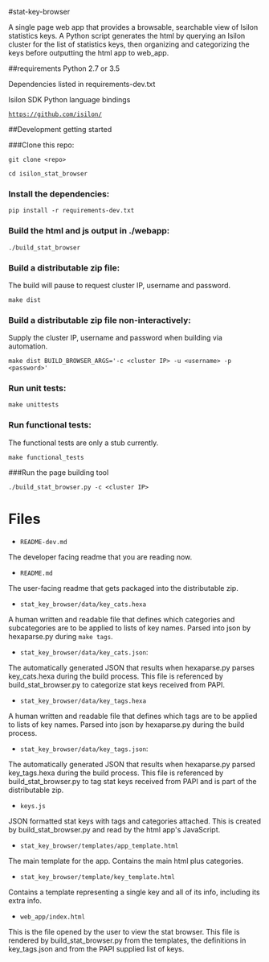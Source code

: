 #stat-key-browser

A single page web app that provides a browsable, searchable view of Isilon statistics keys. A Python script generates the html by querying an Isilon cluster for the list of statistics keys, then organizing and categorizing the keys before outputting the html app to web_app.

##requirements
Python 2.7 or 3.5

Dependencies listed in requirements-dev.txt

Isilon SDK Python language bindings

[`https://github.com/isilon/`](https://github.com/isilon)

##Development getting started

###Clone this repo:

`git clone <repo>`

`cd isilon_stat_browser`

### Install the dependencies:

`pip install -r requirements-dev.txt`

### Build the html and js output in ./webapp:

`./build_stat_browser`

### Build a distributable zip file:
The build will pause to request cluster IP, username and password. 

`make dist`

### Build a distributable zip file non-interactively: 

Supply the cluster IP, username and password when building via automation.

`make dist BUILD_BROWSER_ARGS='-c <cluster IP> -u <username> -p <password>'`

### Run unit tests:

`make unittests`

### Run functional tests:
The functional tests are only a stub currently.

`make functional_tests`

###Run the page building tool

`./build_stat_browser.py -c <cluster IP>`

# Files

* `README-dev.md`

The developer facing readme that you are reading now.

* `README.md`

The user-facing readme that gets packaged into the distributable zip.

* `stat_key_browser/data/key_cats.hexa`

A human written and readable file that defines which categories and subcategories are to be applied to lists of key names. Parsed into json by hexaparse.py during `make tags`.

* `stat_key_browser/data/key_cats.json`:

The automatically generated JSON that results when hexaparse.py parses key\_cats.hexa during the build process. This file is referenced by build\_stat\_browser.py to categorize stat keys received from PAPI.

* `stat_key_browser/data/key_tags.hexa`

A human written and readable file that defines which tags are to be applied to lists of key names. Parsed into json by hexaparse.py during the build process.

* `stat_key_browser/data/key_tags.json`:

The automatically generated JSON that results when hexaparse.py parsed key\_tags.hexa during the build process. This file is referenced by build\_stat\_browser.py to tag stat keys received from PAPI and is part of the distributable zip. 

* `keys.js`

JSON formatted stat keys with tags and categories attached. This is created by build\_stat\_browser.py and read by the html app's JavaScript.

* `stat_key_browser/templates/app_template.html`

The main template for the app. Contains the main html plus categories.

* `stat_key_browser/template/key_template.html`

Contains a template representing a single key and all of its info, including its extra info.

* `web_app/index.html`

This is the file opened by the user to view the stat browser. This file is rendered by build_stat_browser.py from the templates, the definitions in key_tags.json and from the PAPI supplied list of keys.
